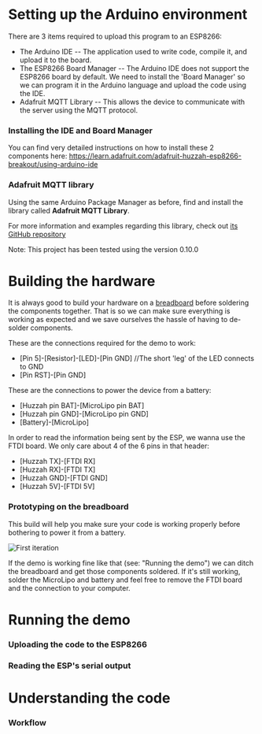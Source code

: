 Setting up the Arduino environment
==================================

There are 3 items required to upload this program to an ESP8266:

- The Arduino IDE -- The application used to write code, compile it, and upload
  it to the board.
- The ESP8266 Board Manager -- The Arduino IDE does not support the ESP8266 board
  by default. We need to install the 'Board Manager' so we can program it in the
  Arduino language and upload the code using the IDE.
- Adafruit MQTT Library -- This allows the device to communicate with the server
  using the MQTT protocol.

### Installing the IDE and Board Manager

You can find very detailed instructions on how to install these 2 components here:
https://learn.adafruit.com/adafruit-huzzah-esp8266-breakout/using-arduino-ide

### Adafruit MQTT library

Using the same Arduino Package Manager as before, find and install the library
called **Adafruit MQTT Library**.

For more information and examples regarding this library, check out
[its GitHub repository](https://github.com/adafruit/Adafruit_MQTT_Library)

Note: This project has been tested using the version 0.10.0

Building the hardware
=====================

It is always good to build your hardware on a
[breadboard](https://learn.sparkfun.com/tutorials/how-to-use-a-breadboard)
before soldering the components together. That is so we can make sure everything
is working as expected and we save ourselves the hassle of having to de-solder
components.

These are the connections required for the demo to work:

- [Pin 5]-[Resistor]-[LED]-[Pin GND] //The short 'leg' of the LED connects to GND
- [Pin RST]-[Pin GND]

These are the connections to power the device from a battery:

- [Huzzah pin BAT]-[MicroLipo pin BAT]
- [Huzzah pin GND]-[MicroLipo pin GND]
- [Battery]-[MicroLipo]

In order to read the information being sent by the ESP, we wanna use the FTDI board.
We only care about 4 of the 6 pins in that header:

- [Huzzah TX]-[FTDI RX]
- [Huzzah RX]-[FTDI TX]
- [Huzzah GND]-[FTDI GND]
- [Huzzah 5V]-[FTDI 5V]

### Prototyping on the breadboard

This build will help you make sure your code is working properly before bothering
to power it from a battery.

![First iteration](https://i.imgur.com/bW1YpBa.jpg)

If the demo is working fine like that (see: "Running the demo") we can ditch the
breadboard and get those components soldered. If it's still working, solder the
MicroLipo and battery and feel free to remove the FTDI board and the connection
to your computer.

Running the demo
================

### Uploading the code to the ESP8266

### Reading the ESP's serial output

Understanding the code
======================

### Workflow


